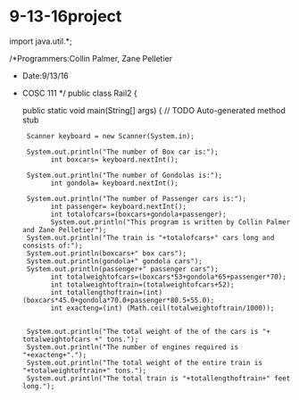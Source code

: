 # 9-13-16project
import java.util.*;

/*Programmers:Collin Palmer, Zane Pelletier
 * Date:9/13/16
 * COSC 111
 */
public class Rail2 {
	
	public static void main(String[] args) {
		// TODO Auto-generated method stub
		
		Scanner keyboard = new Scanner(System.in);
		
		System.out.println("The number of Box car is:");
		      int boxcars= keyboard.nextInt();
		
		System.out.println("The number of Gondolas is:");
		      int gondola= keyboard.nextInt();
		
		System.out.println("The number of Passenger cars is:");
		      int passenger= keyboard.nextInt();
		      int totalofcars=(boxcars+gondola+passenger);
		      System.out.println("This program is written by Collin Palmer and Zane Pelletier");
		System.out.println("The train is "+totalofcars+" cars long and consists of:");
		System.out.println(boxcars+" box cars");
		System.out.println(gondola+" gondola cars");
	    System.out.println(passenger+" passenger cars");
		      int totalweightofcars=(boxcars*53+gondola*65+passenger*70);
		      int totalweightoftrain=(totalweightofcars+52);
		      int totallengthoftrain=(int) (boxcars*45.0+gondola*70.0+passenger*80.5+55.0);
		      int exacteng=(int) (Math.ceil(totalweightoftrain/1000));
		     
		      
        System.out.println("The total weight of the of the cars is "+ totalweightofcars +" tons.");
        System.out.println("The number of engines required is "+exacteng+".");
        System.out.println("The total weight of the entire train is "+totalweightoftrain+" tons.");
        System.out.println("The total train is "+totallengthoftrain+" feet long.");
